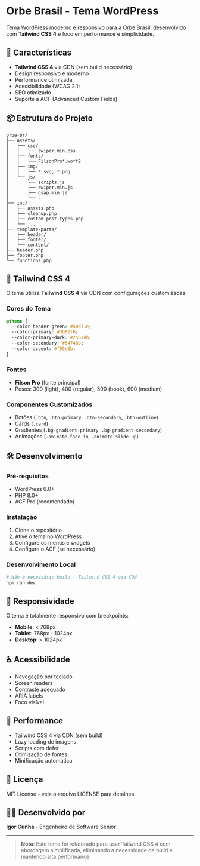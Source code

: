 # Orbe Brasil - Tema WordPress

Tema WordPress moderno e responsivo para a Orbe Brasil, desenvolvido com **Tailwind CSS 4** e foco em performance e simplicidade.

## 🚀 Características

- **Tailwind CSS 4** via CDN (sem build necessário)
- Design responsivo e moderno
- Performance otimizada
- Acessibilidade (WCAG 2.1)
- SEO otimizado
- Suporte a ACF (Advanced Custom Fields)

## 📦 Estrutura do Projeto

```
orbe-br/
├── assets/
│   ├── css/
│   │   └── swiper.min.css
│   ├── fonts/
│   │   └── FilsonPro*.woff2
│   ├── img/
│   │   └── *.svg, *.png
│   └── js/
│       ├── scripts.js
│       ├── swiper.min.js
│       ├── gsap.min.js
│       └── ...
├── inc/
│   ├── assets.php
│   ├── cleanup.php
│   ├── custom-post-types.php
│   └── ...
├── template-parts/
│   ├── header/
│   ├── footer/
│   └── content/
├── header.php
├── footer.php
└── functions.php
```

## 🎨 Tailwind CSS 4

O tema utiliza **Tailwind CSS 4** via CDN com configurações customizadas:

### Cores do Tema

```css
@theme {
  --color-header-green: #50d71e;
  --color-primary: #3b82f6;
  --color-primary-dark: #2563eb;
  --color-secondary: #64748b;
  --color-accent: #f59e0b;
}
```

### Fontes

- **Filson Pro** (fonte principal)
- Pesos: 300 (light), 400 (regular), 500 (book), 600 (medium)

### Componentes Customizados

- Botões (`.btn`, `.btn-primary`, `.btn-secondary`, `.btn-outline`)
- Cards (`.card`)
- Gradientes (`.bg-gradient-primary`, `.bg-gradient-secondary`)
- Animações (`.animate-fade-in`, `.animate-slide-up`)

## 🛠️ Desenvolvimento

### Pré-requisitos

- WordPress 6.0+
- PHP 8.0+
- ACF Pro (recomendado)

### Instalação

1. Clone o repositório
2. Ative o tema no WordPress
3. Configure os menus e widgets
4. Configure o ACF (se necessário)

### Desenvolvimento Local

```bash
# Não é necessário build - Tailwind CSS 4 via CDN
npm run dev
```

## 📱 Responsividade

O tema é totalmente responsivo com breakpoints:

- **Mobile**: < 768px
- **Tablet**: 768px - 1024px
- **Desktop**: > 1024px

## ♿ Acessibilidade

- Navegação por teclado
- Screen readers
- Contraste adequado
- ARIA labels
- Foco visível

## 🚀 Performance

- Tailwind CSS 4 via CDN (sem build)
- Lazy loading de imagens
- Scripts com defer
- Otimização de fontes
- Minificação automática

## 📄 Licença

MIT License - veja o arquivo LICENSE para detalhes.

## 👨‍💻 Desenvolvido por

**Igor Cunha** - Engenheiro de Software Sênior

---

> **Nota**: Este tema foi refatorado para usar Tailwind CSS 4 com abordagem simplificada, eliminando a necessidade de build e mantendo alta performance.

